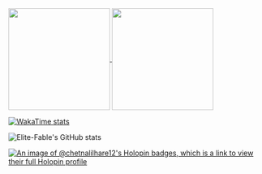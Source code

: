 <a href="https://github.com/elite-fable/github-readme-stats">
  <img height=200 align="center" src="https://github-readme-stats.vercel.app/api?username=elite-fable" />
</a>
<a href="https://github.com/elite-fable/convoychat">
  <img height=200 align="center" src="https://github-readme-stats.vercel.app/api/top-langs?username=elite-fable&layout=compact&langs_count=8&card_width=320" />
</a>



[![WakaTime stats](https://github-readme-stats.vercel.app/api/wakatime?username=elite_fable)](https://github.com/anuraghazra/github-readme-stats)

![Elite-Fable's GitHub stats](https://github-readme-stats.vercel.app/api?username=elite-fable&show_icons=true&theme=radical)

[![An image of @chetnalilhare12's Holopin badges, which is a link to view their full Holopin profile](https://holopin.me/chetnalilhare12)](https://holopin.io/@chetnalilhare12)

